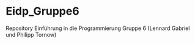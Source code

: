 # Eidp_Gruppe6
Repository Einführung in die Programmierung
Gruppe 6 (Lennard Gabriel und Philipp Tornow)
